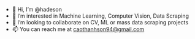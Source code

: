 - 👋 Hi, I’m @hadeson
- 👀 I’m interested in Machine Learning, Computer Vision, Data Scraping
- 💞️ I’m looking to collaborate on CV, ML or mass data scraping projects
- 📫 You can reach me at caothanhson94@gmail.com

<!---
hadeson/hadeson is a ✨ special ✨ repository because its `README.md` (this file) appears on your GitHub profile.
You can click the Preview link to take a look at your changes.
--->
